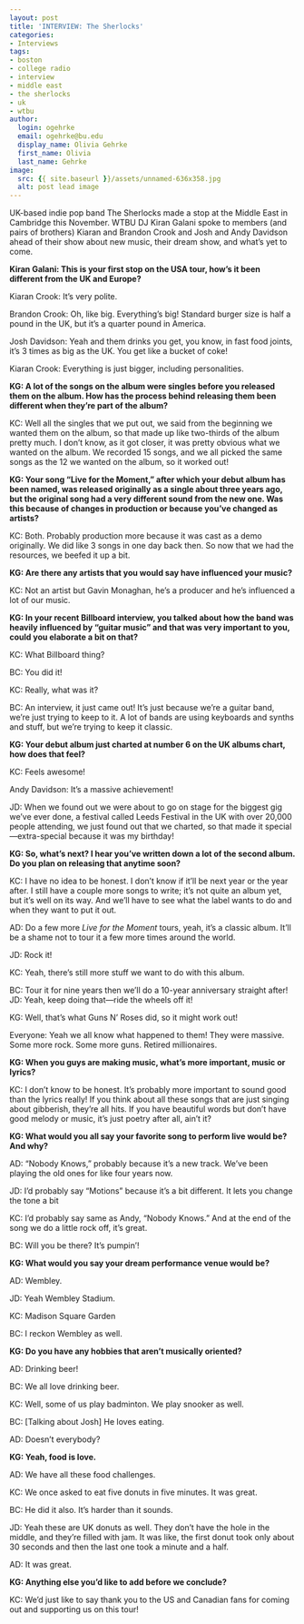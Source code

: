 ```yaml
---
layout: post
title: 'INTERVIEW: The Sherlocks'
categories:
- Interviews
tags:
- boston
- college radio
- interview
- middle east
- the sherlocks
- uk
- wtbu
author:
  login: ogehrke
  email: ogehrke@bu.edu
  display_name: Olivia Gehrke
  first_name: Olivia
  last_name: Gehrke
image:
  src: {{ site.baseurl }}/assets/unnamed-636x358.jpg
  alt: post lead image
---
```


UK-based indie pop band The Sherlocks made a stop at the Middle East in Cambridge this November. WTBU DJ Kiran Galani spoke to members (and pairs of brothers) Kiaran and Brandon Crook and Josh and Andy Davidson ahead of their show about new music, their dream show, and what’s yet to come.

**Kiran Galani: This is your first stop on the USA tour, how’s it been different from the UK and Europe?**

Kiaran Crook: It’s very polite.

Brandon Crook: Oh, like big. Everything’s big! Standard burger size is half a pound in the UK, but it’s a quarter pound in America.

Josh Davidson: Yeah and them drinks you get, you know, in fast food joints, it’s 3 times as big as the UK. You get like a bucket of coke!

Kiaran Crook: Everything is just bigger, including personalities.

**KG: A lot of the songs on the album were singles before you released them on the album. How has the process behind releasing them been different when they’re part of the album?**

KC: Well all the singles that we put out, we said from the beginning we wanted them on the album, so that made up like two-thirds of the album pretty much. I don’t know, as it got closer, it was pretty obvious what we wanted on the album. We recorded 15 songs, and we all picked the same songs as the 12 we wanted on the album, so it worked out!

**KG: Your song “Live for the Moment,” after which your debut album has been named, was released originally as a single about three years ago, but the original song had a very different sound from the new one. Was this because of changes in production or because you’ve changed as artists?**

KC: Both. Probably production more because it was cast as a demo originally. We did like 3 songs in one day back then. So now that we had the resources, we beefed it up a bit.

**KG: Are there any artists that you would say have influenced your music?**

KC: Not an artist but Gavin Monaghan, he’s a producer and he’s influenced a lot of our music.

**KG: In your recent Billboard interview, you talked about how the band was heavily influenced by “guitar music” and that was very important to you, could you elaborate a bit on that?**

KC: What Billboard thing?

BC: You did it!

KC: Really, what was it?

BC: An interview, it just came out! It’s just because we’re a guitar band, we’re just trying to keep to it. A lot of bands are using keyboards and synths and stuff, but we’re trying to keep it classic.

**KG: Your debut album just charted at number 6 on the UK albums chart, how does that feel?**

KC: Feels awesome!

Andy Davidson: It’s a massive achievement!

JD: When we found out we were about to go on stage for the biggest gig we’ve ever done, a festival called Leeds Festival in the UK with over 20,000 people attending, we just found out that we charted, so that made it special—extra-special because it was my birthday!

**KG: So, what’s next? I hear you’ve written down a lot of the second album. Do you plan on releasing that anytime soon?**

KC: I have no idea to be honest. I don’t know if it’ll be next year or the year after. I still have a couple more songs to write; it’s not quite an album yet, but it’s well on its way. And we’ll have to see what the label wants to do and when they want to put it out.

AD: Do a few more _Live for the Moment_ tours, yeah, it’s a classic album. It’ll be a shame not to tour it a few more times around the world.

JD: Rock it!

KC: Yeah, there’s still more stuff we want to do with this album.

BC: Tour it for nine years then we’ll do a 10-year anniversary straight after! JD: Yeah, keep doing that—ride the wheels off it!

KG: Well, that’s what Guns N’ Roses did, so it might work out!

Everyone: Yeah we all know what happened to them! They were massive. Some more rock. Some more guns. Retired millionaires.

**KG: When you guys are making music, what’s more important, music or lyrics?**

KC: I don’t know to be honest. It’s probably more important to sound good than the lyrics really! If you think about all these songs that are just singing about gibberish, they’re all hits. If you have beautiful words but don’t have good melody or music, it’s just poetry after all, ain’t it?

**KG: What would you all say your favorite song to perform live would be? And why?**

AD: “Nobody Knows,” probably because it’s a new track. We’ve been playing the old ones for like four years now.

JD: I’d probably say “Motions” because it’s a bit different. It lets you change the tone a bit

KC: I’d probably say same as Andy, “Nobody Knows.” And at the end of the song we do a little rock off, it’s great.

BC: Will you be there? It’s pumpin’!

**KG: What would you say your dream performance venue would be?**

AD: Wembley.

JD: Yeah Wembley Stadium.

KC: Madison Square Garden

BC: I reckon Wembley as well.

**KG: Do you have any hobbies that aren’t musically oriented?**

AD: Drinking beer!

BC: We all love drinking beer.

KC: Well, some of us play badminton. We play snooker as well.

BC: \[Talking about Josh\] He loves eating.

AD: Doesn’t everybody?

**KG: Yeah, food is love.**

AD: We have all these food challenges.

KC: We once asked to eat five donuts in five minutes. It was great.

BC: He did it also. It’s harder than it sounds.

JD: Yeah these are UK donuts as well. They don’t have the hole in the middle, and they’re filled with jam. It was like, the first donut took only about 30 seconds and then the last one took a minute and a half.

AD: It was great.

**KG: Anything else you’d like to add before we conclude?**

KC: We’d just like to say thank you to the US and Canadian fans for coming out and supporting us on this tour!